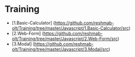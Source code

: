 
# Training

* [1.Basic-Calculator] (https://github.com/reshmab-olt/Training/tree/master/Javascript/1.Basic-Calculator/src)
* [2.Web-Form] (https://github.com/reshmab-olt/Training/tree/master/Javascript/2.Web-Form/src)
* [3.Modal] (https://github.com/reshmab-olt/Training/tree/master/Javascript/3.Modal/src)
